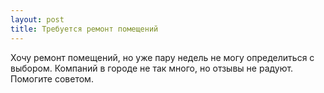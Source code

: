 ```yaml
---
layout: post 
title: Требуется ремонт помещений 
--- 
```

Хочу ремонт помещений, но уже пару недель не могу определиться с выбором. Компаний в городе не так много, но отзывы не радуют. Помогите советом.